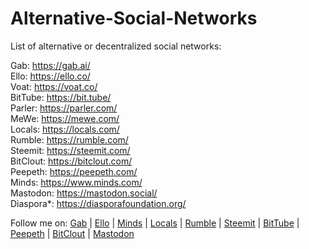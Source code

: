 # Alternative-Social-Networks
List of alternative or decentralized social networks:

Gab: https://gab.ai/  
Ello: https://ello.co/  
Voat: https://voat.co/  
BitTube: https://bit.tube/  
Parler: https://parler.com/  
MeWe: https://mewe.com/  
Locals: https://locals.com/  
Rumble: https://rumble.com/  
Steemit: https://steemit.com/  
BitClout: https://bitclout.com/  
Peepeth: https://peepeth.com/  
Minds: https://www.minds.com/  
Mastodon: https://mastodon.social/  
Diaspora*: https://diasporafoundation.org/

Follow me on: [Gab](https://gab.ai/gamer456148) | [Ello](https://ello.co/childprodigy) | [Minds](https://www.minds.com/LoneroLNR) | [Locals](https://decentralizedinternet.locals.com/) | [Rumble](https://rumble.com/c/c-580817) | [Steemit](https://steemit.com/@etherstone) | [BitTube](https://bit.tube/gamer456148) | [Peepeth](https://peepeth.com/gamer456148) | [BitClout](https://bitclout.com/u/amkn) | [Mastodon](https://mastodon.social/@gamer456148)
